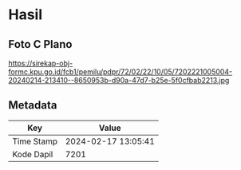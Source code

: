 # Hasil

## Foto C Plano

https://sirekap-obj-formc.kpu.go.id/fcb1/pemilu/pdpr/72/02/22/10/05/7202221005004-20240214-213410--8650953b-d90a-47d7-b25e-5f0cfbab2213.jpg


## Metadata

| Key        | Value               |
| ---------- | ------------------- |
| Time Stamp | 2024-02-17 13:05:41 |
| Kode Dapil | 7201                |



